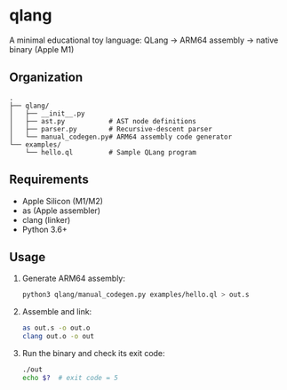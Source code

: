 # qlang
A minimal educational toy language: QLang → ARM64 assembly → native binary (Apple M1)

## Organization

```
.
├── qlang/
│   ├── __init__.py
│   ├── ast.py           # AST node definitions
│   ├── parser.py        # Recursive-descent parser
│   └── manual_codegen.py# ARM64 assembly code generator
└── examples/
    └── hello.ql         # Sample QLang program
```

## Requirements

- Apple Silicon (M1/M2)
- as (Apple assembler)
- clang (linker)
- Python 3.6+

## Usage

1. Generate ARM64 assembly:
   ```bash
   python3 qlang/manual_codegen.py examples/hello.ql > out.s
   ```

2. Assemble and link:
   ```bash
   as out.s -o out.o
   clang out.o -o out
   ```

3. Run the binary and check its exit code:
   ```bash
   ./out
   echo $?  # exit code = 5
   ```
